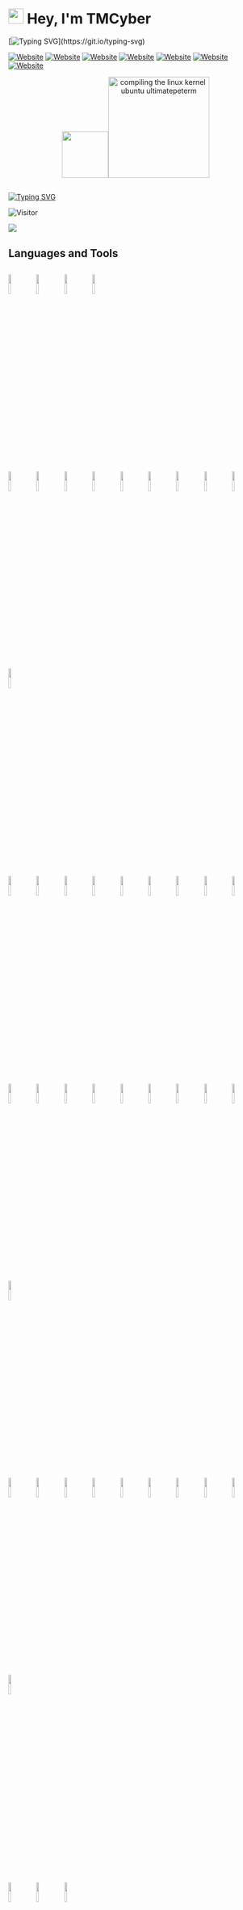 
# <img src="https://raw.githubusercontent.com/iampavangandhi/iampavangandhi/master/gifs/Hi.gif" height="30px" width="30px"> Hey, I'm TMCyber

[![Typing SVG](https://readme-typing-svg.herokuapp.com?font=Courier+new&color=%23808080&size=30&width=1000&duration=6969&lines=Welcome+to+my+Profile!)](https://git.io/typing-svg)

[![Website](https://img.shields.io/badge/-BLOG-yellowgreen?style=for-the-badge&logo=WORDPRESS)](https://www.tmcybers.com/)
[![Website](https://img.shields.io/badge/-MEDIUM-orange?style=for-the-badge&logo=MEDIUM)](https://medium.com/@tmcybers)
[![Website](https://img.shields.io/badge/-TWITTER-yellow?style=for-the-badge&logo=TWITTER)](https://twitter.com/TMerisan)
[![Website](https://img.shields.io/badge/-KEYBASE-red?style=for-the-badge&logo=KEYBASE)](https://keybase.io/tmcybers)
[![Website](https://img.shields.io/badge/-WAKATIME-lightgrey?style=for-the-badge&logo=WAKATIME)](https://wakatime.com/@tmcyber)
[![Website](https://img.shields.io/badge/-KO--FI-blue?style=for-the-badge&logo=KO-FI)](https://ko-fi.com/tmcyber)
[![Website](https://img.shields.io/badge/-BUY%20MY%20SERVICES-orange?style=for-the-badge&logo=COFFEE)](https://github.com/sponsors/tmcybers)



<p align="center">
  <img width="92" src="<a href="https://www.freepnglogos.com/pics/linux" title=""><img src="https://www.freepnglogos.com/uploads/linux-png/compiling-the-linux-kernel-ubuntu-ultimatepeterm-31.png" width="200" alt="compiling the linux kernel ubuntu ultimatepeterm"/></a>
</p>  
<h2 align="center"> </h2>

[![Typing SVG](https://readme-typing-svg.herokuapp.com?multiline=true&width=500&lines=FULL-STACK+WEB+AND+APP+DEVELOPER+JR++++++++++)](https://git.io/typing-svg)




  
![Visitor](https://visitor-badge.laobi.icu/badge?page_id=/tmcybers/Freelancer-Modern-Website-2022-Project-)

![](https://komarev.com/ghpvc/?username=tmcybers)

<h2>Languages and Tools<h2> 

<code><img width="10%" src="https://www.vectorlogo.zone/logos/python/python-ar21.svg"></code>
<code><img width="10%" src="https://www.vectorlogo.zone/logos/javascript/javascript-horizontal.svg"></code>
<code><img width="10%" src="https://www.vectorlogo.zone/logos/w3_html5/w3_html5-ar21.svg"></code>
<code><img width="10%" src="https://www.vectorlogo.zone/logos/w3_css/w3_css-ar21.svg"></code>
<br />
<code><img width="10%" src="https://www.vectorlogo.zone/logos/reactjs/reactjs-ar21.svg"></code>
<code><img width="10%" src="https://www.vectorlogo.zone/logos/git-scm/git-scm-ar21.svg"></code>
<code><img width="10%" src="https://www.vectorlogo.zone/logos/github/github-ar21.svg"></code>
<code><img width="10%" src="https://www.vectorlogo.zone/logos/microsoft_azure/microsoft_azure-ar21.svg"></code>
<code><img width="10%" src="https://www.vectorlogo.zone/logos/torproject/torproject-ar21.svg"></code>
<code><img width="10%" src="https://www.vectorlogo.zone/logos/raspberrypi/raspberrypi-ar21.svg"></code>
<code><img width="10%" src="https://www.vectorlogo.zone/logos/amazon_aws/amazon_aws-ar21.svg"></code>
<code><img width="10%" src="https://www.vectorlogo.zone/logos/getbootstrap/getbootstrap-ar21.svg"></code>
<code><img width="10%" src="https://www.vectorlogo.zone/logos/debian/debian-ar21.svg"></code>
<code><img width="10%" src="https://www.vectorlogo.zone/logos/djangoproject/djangoproject-ar21.svg"></code>
                                                                                                   

<code><img width="10%" src="https://www.vectorlogo.zone/logos/curl_haxx/curl_haxx-ar21.svg"></code>
<code><img width="10%" src="https://www.vectorlogo.zone/logos/centos/centos-ar21.svg"></code>
<code><img width="10%" src="https://www.vectorlogo.zone/logos/archlinux/archlinux-ar21.svg"></code>
<code><img width="10%" src="https://www.vectorlogo.zone/logos/apache/apache-ar21.svg"></code>
<code><img width="10%" src="https://www.vectorlogo.zone/logos/pocoo_flask/pocoo_flask-ar21.svg"></code>
<code><img width="10%" src="https://www.vectorlogo.zone/logos/eslint/eslint-ar21.svg"></code>
<code><img width="10%" src="https://www.vectorlogo.zone/logos/hackerone/hackerone-ar21.svg"></code>
<code><img width="10%" src="https://www.vectorlogo.zone/logos/redhat/redhat-ar21.svg"></code>
<code><img width="10%" src="https://www.vectorlogo.zone/logos/djangoproject/djangoproject-ar21.svg"></code>                                                                                                     
                                                                                             
<code><img width="10%" src="https://www.vectorlogo.zone/logos/gnu/gnu-ar21.svg"></code>
<code><img width="10%" src="https://www.vectorlogo.zone/logos/gitkraken/gitkraken-ar21.svg"></code>
<code><img width="10%" src="https://www.vectorlogo.zone/logos/gitlab/gitlab-ar21.svg"></code>
<code><img width="10%" src="https://www.vectorlogo.zone/logos/lifehacker/lifehacker-ar21.svg"></code>
<code><img width="10%" src="https://www.vectorlogo.zone/logos/nginx/nginx-ar21.svg"></code>
<code><img width="10%" src="https://www.vectorlogo.zone/logos/nodejs/nodejs-ar21.svg"></code>
<code><img width="10%" src="https://www.vectorlogo.zone/logos/sqlite/sqlite-ar21.svg"></code>
<code><img width="10%" src="https://www.vectorlogo.zone/logos/snort/snort-ar21.svg"></code>
<code><img width="10%" src="https://www.vectorlogo.zone/logos/php/php-ar21.svg"></code>
<code><img width="10%" src="https://www.vectorlogo.zone/logos/wireshark/wireshark-ar21.svg"></code>                                                                               
<code><img width="10%" src="https://www.vectorlogo.zone/logos/github/github-ar21.svg"></code>
<code><img width="10%" src="https://www.vectorlogo.zone/logos/git-scm/git-scm-ar21.svg"></code>
<code><img width="10%" src="https://www.vectorlogo.zone/logos/gitkraken/gitkraken-ar21.svg"></code>
<code><img width="10%" src="https://www.vectorlogo.zone/logos/kotlinlang/kotlinlang-ar21.svg"></code>
<code><img width="10%" src="https://www.vectorlogo.zone/logos/jupyter/jupyter-ar21.svg"></code>
<code><img width="10%" src="https://www.vectorlogo.zone/logos/jenkins/jenkins-ar21.svg"></code>
<code><img width="10%" src="https://www.vectorlogo.zone/logos/jquery/jquery-horizontal.svg"></code>
<code><img width="10%" src="https://www.vectorlogo.zone/logos/nist/nist-ar21.svg"></code>
<code><img width="10%" src="https://www.vectorlogo.zone/logos/vuejs/vuejs-ar21.svg"></code>
<code><img width="10%" src="https://www.vectorlogo.zone/logos/mariadb/mariadb-ar21.svg"></code>   
                                                                                           
<code><img width="10%" src="https://www.vectorlogo.zone/logos/vagrantup/vagrantup-ar21.svg"></code>
<code><img width="10%" src="https://www.vectorlogo.zone/logos/boum_tails/boum_tails-ar21.svg"></code>
<code><img width="10%" src="https://www.vectorlogo.zone/logos/wordpress/wordpress-ar21.svg"></code>
                                                                              
                                                                                   
                                                                                   
## My Workspaces:

[<img height=40 src="https://img.shields.io/badge/Linux-Ubuntu%20Jammy%20Jellyfish-red?style=for-the-badge&logo=appveyor">]()</br>

[<img height=40 src="https://img.shields.io/badge/Acer-NITRO%205%20%5BNitroSense%5D-red?style=for-the-badge&logo=appveyor">]()</br>

[<img height=40 src="https://img.shields.io/badge/Intel%C2%AE%20Core%E2%84%A2-i7%208Gen-red?style=for-the-badge&logo=appveyor">]()</br>

[<img height=40 src="https://img.shields.io/badge/Kingston-DRAM%2024Gb%20%202667%20Mhz-red?style=for-the-badge&logo=appveyor">]()</br>

[<img height=40 src="https://img.shields.io/badge/GeForce%20GTX%201050-4%20GB-red?style=for-the-badge&logo=appveyor">]()</br>

[<img height=40 src="https://img.shields.io/badge/Kingston-SSD%20SATA%20A400%201.92TB%20500MB%2Fs-red?style=for-the-badge&logo=appveyor">]()</br>

[<img height=40 src="https://img.shields.io/badge/Keychron%20K2-Mechanical%20Keyboard%20Gateron-red?style=for-the-badge&logo=appveyor">]()</br>

## Workspace Arch:

[<img height=40 src="https://img.shields.io/badge/ArchCraft-OPENBOX%7C%7CBSPWM-red?style=for-the-badge&logo=appveyor">](https://archcraft.io/)</br>

[<img height=40 src="https://img.shields.io/badge/Lenovo-ThinkPad%20i5%20Slim--Edition-red?style=for-the-badge&logo=appveyor">]()</br>

[<img height=40 src="https://img.shields.io/badge/Kingston-SSD%20SATA%20A400%20256GB%20350MB%2Fs-red?style=for-the-badge&logo=appveyor">]()</br>

[<img height=40 src="https://img.shields.io/badge/Kingston-DRAM%208Gb%20%202667%20Mhz-red?style=for-the-badge&logo=appveyor">]()</br>

---

   

<h1>🏆 Github Profile Trophy</h1>

<img width=800 src="https://github-profile-trophy.vercel.app/?username=tmcybers&column=9&theme=gruvbox&no-frame=true"/>
 
  
   
![Top Langs](https://github-readme-stats.vercel.app/api/top-langs/?username=tmcybers&layout=compact)

    
![Shin's GitHub stats](https://github-readme-stats.vercel.app/api?username=tmcybers&show_icons=true&theme=tokyonight)

![GitHub Streak](https://github-readme-streak-stats.herokuapp.com?user=tmcybers&theme=neon-palenight&hide_border=true)

## See me Live:
  
[![tmcybers's wakatime stats](https://github-readme-stats.vercel.app/api/wakatime?username=tmcyber)](https://wakatime.com/@tmcyber)



<h2>💻 I'm Currently workng on</h2>

- Front\Back Development
- Pentesting Tools

## Machine Learning Python + Django Rest Framework + React

[![Readme Card](https://github-readme-stats.vercel.app/api/pin/?username=tmcybers&repo=Machine-Learning-Django-Rest-Framework-React&theme=github_dark)](https://github.com/tmcybers/Machine-Learning-Django-Rest-Framework-React)


__Check Out my Latest Projects:__


## Top repositories


[![Readme Card](https://github-readme-stats.vercel.app/api/pin/?username=tmcybers&repo=Blog-del-Vino-Brand-Modern-Website-2022-Project&theme=github_dark)](https://github.com/tmcybers/Blog-del-Vino-Brand-Modern-Website-2022-Project)
[![Readme Card](https://github-readme-stats.vercel.app/api/pin/?username=tmcybers&repo=FrontEnd-Store-Online-Shop-Modern-Webpage-2022-Project&theme=github_dark)](https://github.com/tmcybers/FrontEnd-Store-Online-Shop-Modern-Webpage-2022-Project)
[![Readme Card](https://github-readme-stats.vercel.app/api/pin/?username=tmcybers&repo=Freelancer-Modern-Website-2022-Project-&theme=github_dark)](https://github.com/tmcybers/Freelancer-Modern-Website-2022-Project-)
[![Readme Card](https://github-readme-stats.vercel.app/api/pin/?username=tmcybers&repo=Academy-Modern-Webpage-2022-Project-&theme=github_dark)](https://github.com/tmcybers/Academy-Modern-Webpage-2022-Project-)
[![Readme Card](https://github-readme-stats.vercel.app/api/pin/?username=tmcybers&repo=Backdoor-with-Python-Lab-&theme=github_dark)](https://github.com/tmcybers/Backdoor-with-Python-Lab-)
[![Readme Card](https://github-readme-stats.vercel.app/api/pin/?username=tmcybers&repo=Keylogger-with-Python-Lab-&theme=github_dark)](https://github.com/tmcybers/Keylogger-with-Python-Lab-)
[![Readme Card](https://github-readme-stats.vercel.app/api/pin/?username=tmcybers&repo=Ethical-Hacking-Work-Environment&theme=github_dark)](https://github.com/tmcybers/Ethical-Hacking-Work-Environment)




## Who is TMCyber  :zap: :

I'm a Writter|Autor of tmcybers.com || Multiskill Dev--> Front|Back Developer || Java Enthusiast | Self-Taught Fanatic , I love to read, enjoy music and explore nature outdoors. If you are around Madrid, drop an email and let's catch-up over Coffee!

* Check out my Blog: https://www.tmcybers.com
- Know more about me: [About TMCyber](https://tmcybers.com/)
- Write to me: [ConnectWith@tmcybers.com](mailto:tmcyberagent@gmail.com)



  # :mailbox_with_mail: How to reach me:
  
<a href="tmcybers@proton.me">![tmcybers@proton.me](https://img.shields.io/badge/SECURE%20PROTON%20MAIL-tmcybers%40proton.me-orange?style=for-the-badge&logo=mail)</a>

<a href="https://keybase.io/tmcybers">![KEYBASE](https://img.shields.io/badge/KEYBASE%20ENCRYPTED-KEYBASE-yellow?style=for-the-badge&logo=KEYBASE)</a>

















